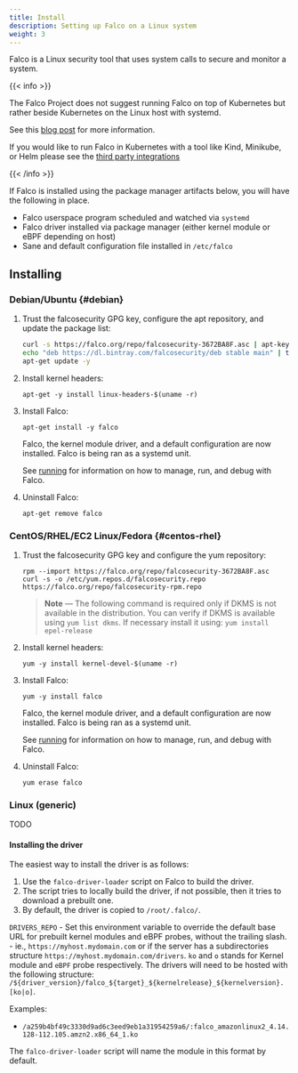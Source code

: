 ```yaml
---
title: Install
description: Setting up Falco on a Linux system
weight: 3
---
```


Falco is a Linux security tool that uses system calls to secure and monitor a system. 

{{< info >}}

The Falco Project does not suggest running Falco on top of Kubernetes but rather beside Kubernetes on the Linux host with systemd. 

See this [blog post](https://falco.org/blog/falco-and-kubernetes/) for more information.

If you would like to run Falco in Kubernetes with a tool like Kind, Minikube, or Helm please see the [third party integrations](../third-party)

{{< /info >}}


If Falco is installed using the package manager artifacts below, you will have the following in place.

 - Falco userspace program scheduled and watched via `systemd`
 - Falco driver installed via package manager (either kernel module or eBPF depending on host)
 - Sane and default configuration file installed in `/etc/falco`

## Installing

### Debian/Ubuntu {#debian}

1. Trust the falcosecurity GPG key, configure the apt repository, and update the package list:

    ```bash
    curl -s https://falco.org/repo/falcosecurity-3672BA8F.asc | apt-key add -
    echo "deb https://dl.bintray.com/falcosecurity/deb stable main" | tee -a /etc/apt/sources.list.d/falcosecurity.list
    apt-get update -y
    ```

2. Install kernel headers:

    ```shell
    apt-get -y install linux-headers-$(uname -r)
    ```

3. Install Falco:

    ```shell
    apt-get install -y falco
    ```
   
    Falco, the kernel module driver, and a default configuration are now installed. 
    Falco is being ran as a systemd unit.   

    See [running](../running) for information on how to manage, run, and debug with Falco. 
       

4. Uninstall Falco:

    ```shell
    apt-get remove falco
    ```

### CentOS/RHEL/EC2 Linux/Fedora {#centos-rhel}

1. Trust the falcosecurity GPG key and configure the yum repository:

    ```shell
    rpm --import https://falco.org/repo/falcosecurity-3672BA8F.asc
    curl -s -o /etc/yum.repos.d/falcosecurity.repo https://falco.org/repo/falcosecurity-rpm.repo
    ```
   
    > **Note** — The following command is required only if DKMS is not available in the distribution. You can verify if DKMS is available using `yum list dkms`. If necessary install it using: `yum install epel-release`

2. Install kernel headers:

    ```shell
    yum -y install kernel-devel-$(uname -r)
    ```

3. Install Falco:

    ```shell
    yum -y install falco
    ```
    Falco, the kernel module driver, and a default configuration are now installed. 
    Falco is being ran as a systemd unit.   
    
    See [running](../running) for information on how to manage, run, and debug with Falco. 


4. Uninstall Falco:

    ```shell
    yum erase falco
    ```

### Linux (generic)

TODO

#### Installing the driver

The easiest way to install the driver is as follows:

1. Use the `falco-driver-loader` script on Falco to build the driver.
2. The script tries to locally build the driver, if not possible, then it tries to download a prebuilt one. 
3. By default, the driver is copied to `/root/.falco/`.

`DRIVERS_REPO` - Set this environment variable to override the default base URL for prebuilt kernel modules and eBPF probes, without the trailing slash. - ie., `https://myhost.mydomain.com` or if the server has a subdirectories structure `https://myhost.mydomain.com/drivers`. `ko` and `o` stands for Kernel module and `eBPF` probe respectively.
The drivers will need to be hosted with the following structure:
`/${driver_version}/falco_${target}_${kernelrelease}_${kernelversion}.[ko|o]`.

Examples:
- `/a259b4bf49c3330d9ad6c3eed9eb1a31954259a6/:falco_amazonlinux2_4.14.128-112.105.amzn2.x86_64_1.ko`

The `falco-driver-loader` script will name the module in this format by default.
